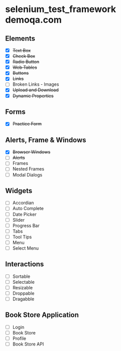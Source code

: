# selenium_test_framework demoqa.com

## Elements
- [x] ~~Text Box~~
- [x] ~~Check Box~~
- [x] ~~Radio Button~~
- [x] ~~Web Tables~~
- [x] ~~Buttons~~
- [x] ~~Links~~
- [ ] Broken Links - Images
- [x] ~~Upload and Download~~
- [x] ~~Dynamic Properties~~
## Forms
- [x] ~~Practice Form~~
## Alerts, Frame & Windows
- [x] ~~Browser Windows~~
- [ ] ~~Alerts~~
- [ ] Frames
- [ ] Nested Frames
- [ ] Modal Dialogs
## Widgets
- [ ] Accordian
- [ ] Auto Complete
- [ ] Date Picker
- [ ] Slider
- [ ] Progress Bar
- [ ] Tabs
- [ ] Tool Tips
- [ ] Menu
- [ ] Select Menu
## Interactions
- [ ] Sortable
- [ ] Selectable
- [ ] Resizable
- [ ] Droppable
- [ ] Dragabble
## Book Store Application
- [ ] Login
- [ ] Book Store
- [ ] Profile
- [ ] Book Store API
